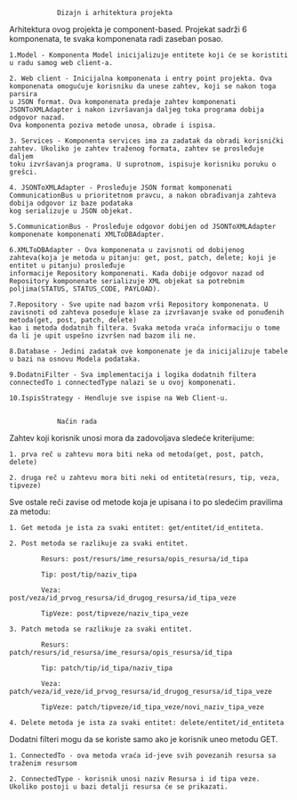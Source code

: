 ﻿				Dizajn i arhitektura projekta

Arhitektura ovog projekta je component-based. Projekat sadrži 6 komponenata, te svaka komponenata radi zaseban posao.

	1.Model - Komponenta Model inicijalizuje entitete koji će se koristiti u radu samog web client-a.
	
	2. Web client - Inicijalna komponenata i entry point projekta. Ova komponenata omogućuje korisniku da unese zahtev, koji se nakon toga parsira
	u JSON format. Ova komponenata predaje zahtev komponenati JSONToXMLAdapter i nakon izvršavanja daljeg toka programa dobija odgovor nazad.
	Ova komponenta poziva metode unosa, obrade i ispisa.
	
	3. Services - Komponenta services ima za zadatak da obradi korisnički zahtev. Ukoliko je zahtev traženog formata, zahtev se prosleđuje daljem 
	toku izvršavanja programa. U suprotnom, ispisuje korisniku poruku o grešci. 
	
	4. JSONToXMLAdapter - Prosleđuje JSON format komponenati CommunicationBus u prioritetnom pravcu, a nakon obrađivanja zahteva dobija odgovor iz baze podataka 
	kog serializuje u JSON objekat.
	
	5.CommunicationBus - Prosleđuje odgovor dobijen od JSONToXMLAdapter komponenate komponenati XMLToDBAdapter.
	
	6.XMLToDBAdapter - Ova komponenata u zavisnoti od dobijenog zahteva(koja je metoda u pitanju: get, post, patch, delete; koji je entitet u pitanju) prosleđuje 
	informacije Repository komponenati. Kada dobije odgovor nazad od Repository komponenate serializuje XML objekat sa potrebnim poljima(STATUS, STATUS_CODE, PAYLOAD).
	
	7.Repository - Sve upite nad bazom vrši Repository komponenata. U zavisnoti od zahteva poseduje klase za izvršavanje svake od ponuđenih metoda(get, post, patch, delete)
	kao i metoda dodatnih filtera. Svaka metoda vraća informaciju o tome da li je upit uspešno izvršen nad bazom ili ne.
	
	8.Database - Jedini zadatak ove komponenate je da inicijalizuje tabele u bazi na osnovu Modela podataka.
	
	9.DodatniFilter - Sva implementacija i logika dodatnih filtera connectedTo i connectedType nalazi se u ovoj komponenati.
	
	10.IspisStrategy - Hendluje sve ispise na Web Client-u.
	

				Način rada


Zahtev koji korisnik unosi mora da zadovoljava sledeće kriterijume:
	
	1. prva reč u zahtevu mora biti neka od metoda(get, post, patch, delete)
	
	2. druga reč u zahtevu mora biti neki od entiteta(resurs, tip, veza, tipveze)
	
Sve ostale reči zavise od metode koja je upisana i to po sledećim pravilima za metodu:

	1. Get metoda je ista za svaki entitet: get/entitet/id_entiteta.
	
	2. Post metoda se razlikuje za svaki entitet.
			
			Resurs: post/resurs/ime_resursa/opis_resursa/id_tipa
			
			Tip: post/tip/naziv_tipa
			
			Veza: post/veza/id_prvog_resursa/id_drugog_resursa/id_tipa_veze
			
			TipVeze: post/tipveze/naziv_tipa_veze
			
	3. Patch metoda se razlikuje za svaki entitet.
	
			Resurs: patch/resurs/id_resursa/ime_resursa/opis_resursa/id_tipa
			
			Tip: patch/tip/id_tipa/naziv_tipa
			
			Veza: patch/veza/id_veze/id_prvog_resursa/id_drugog_resursa/id_tipa_veze
			
			TipVeze: patch/tipveze/id_tipa_veze/novi_naziv_tipa_veze
			
	4. Delete metoda je ista za svaki entitet: delete/entitet/id_entiteta
	
Dodatni filteri mogu da se koriste samo ako je korisnik uneo metodu GET.
	
	1. ConnectedTo - ova metoda vraća id-jeve svih povezanih resursa sa traženim resursom
	
	2. ConnectedType - korisnik unosi naziv Resursa i id tipa veze. Ukoliko postoji u bazi detalji resursa će se prikazati.
	
	
	
